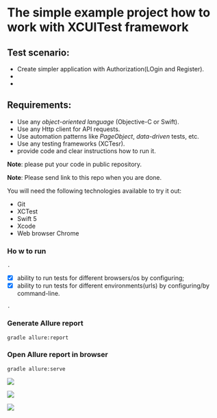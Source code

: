 # The simple example project how to work with XCUITest framework

## Test scenario:
- Create simpler application with Authorization(LOgin and Register).
- 
-  
    
## Requirements:
- Use any *object-oriented language* (Objective-C or Swift).
- Use any Http client for API requests.
- Use automation patterns like *PageObject*, *data-driven* tests, etc.
- Use any testing frameworks (XCTesr). 
- provide code and clear instructions how to run it.

**Note**: please put your code in public repository.

**Note**: Please send link to this repo when you are done.


You will need the following technologies available to try it out:
* Git
* XCTest
* Swift 5
* Xcode 
* Web browser Chrome

### Ho w to run

```.```

- [x] ability to run tests for different browsers/os by configuring;
- [x] ability to run tests for different environments(urls) by configuring/by command-line.

```.``` 

### Generate Allure report 

```gradle allure:report```

### Open Allure report in browser

```gradle allure:serve```


![](https://c.radikal.ru/c18/2006/d4/8a941a65e312.png) 

![](https://b.radikal.ru/b10/2006/59/954d84d137fd.png)

![](https://b.radikal.ru/b02/2006/4d/d27d2999a522.png)
